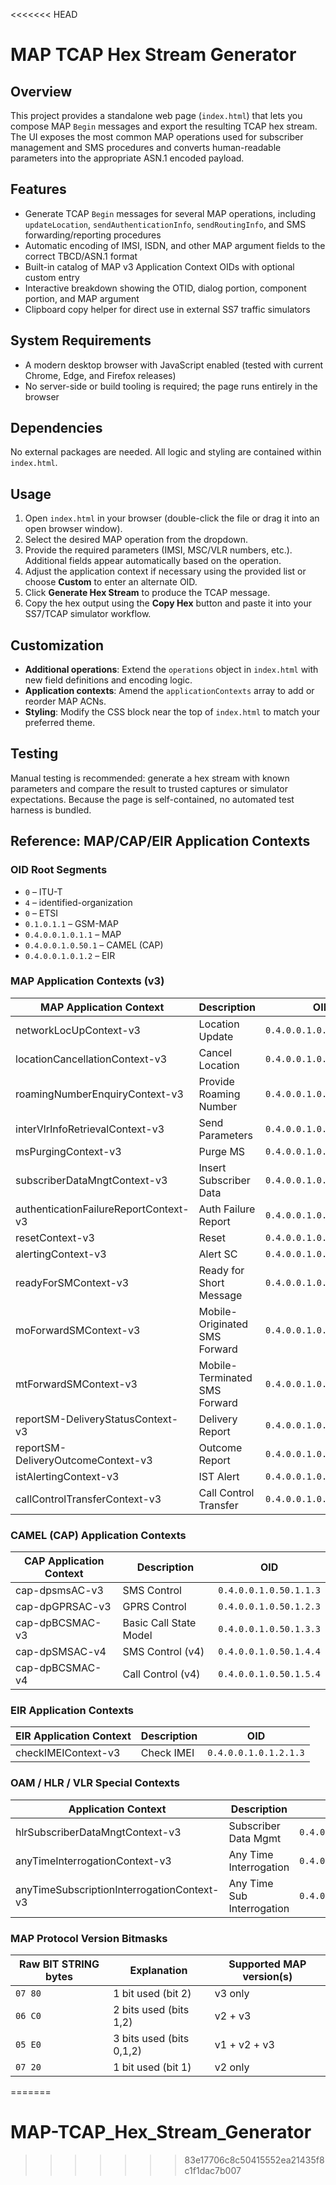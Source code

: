 <<<<<<< HEAD
# MAP TCAP Hex Stream Generator

## Overview
This project provides a standalone web page (`index.html`) that lets you compose MAP `Begin` messages and export the resulting TCAP hex stream. The UI exposes the most common MAP operations used for subscriber management and SMS procedures and converts human-readable parameters into the appropriate ASN.1 encoded payload.

## Features
- Generate TCAP `Begin` messages for several MAP operations, including `updateLocation`, `sendAuthenticationInfo`, `sendRoutingInfo`, and SMS forwarding/reporting procedures
- Automatic encoding of IMSI, ISDN, and other MAP argument fields to the correct TBCD/ASN.1 format
- Built-in catalog of MAP v3 Application Context OIDs with optional custom entry
- Interactive breakdown showing the OTID, dialog portion, component portion, and MAP argument
- Clipboard copy helper for direct use in external SS7 traffic simulators

## System Requirements
- A modern desktop browser with JavaScript enabled (tested with current Chrome, Edge, and Firefox releases)
- No server-side or build tooling is required; the page runs entirely in the browser

## Dependencies
No external packages are needed. All logic and styling are contained within `index.html`.

## Usage
1. Open `index.html` in your browser (double-click the file or drag it into an open browser window).
2. Select the desired MAP operation from the dropdown.
3. Provide the required parameters (IMSI, MSC/VLR numbers, etc.). Additional fields appear automatically based on the operation.
4. Adjust the application context if necessary using the provided list or choose **Custom** to enter an alternate OID.
5. Click **Generate Hex Stream** to produce the TCAP message.
6. Copy the hex output using the **Copy Hex** button and paste it into your SS7/TCAP simulator workflow.

## Customization
- **Additional operations**: Extend the `operations` object in `index.html` with new field definitions and encoding logic.
- **Application contexts**: Amend the `applicationContexts` array to add or reorder MAP ACNs.
- **Styling**: Modify the CSS block near the top of `index.html` to match your preferred theme.

## Testing
Manual testing is recommended: generate a hex stream with known parameters and compare the result to trusted captures or simulator expectations. Because the page is self-contained, no automated test harness is bundled.

## Reference: MAP/CAP/EIR Application Contexts

### OID Root Segments
- `0` – ITU-T
- `4` – identified-organization
- `0` – ETSI
- `0.1.0.1.1` – GSM-MAP
- `0.4.0.0.1.0.1.1` – MAP
- `0.4.0.0.1.0.50.1` – CAMEL (CAP)
- `0.4.0.0.1.0.1.2` – EIR

### MAP Application Contexts (v3)

| MAP Application Context               | Description                   | OID                      |
| ------------------------------------- | ----------------------------- | ------------------------ |
| networkLocUpContext-v3                | Location Update               | `0.4.0.0.1.0.1.1.1.1.3`  |
| locationCancellationContext-v3        | Cancel Location               | `0.4.0.0.1.0.1.1.1.2.3`  |
| roamingNumberEnquiryContext-v3        | Provide Roaming Number        | `0.4.0.0.1.0.1.1.1.3.3`  |
| interVlrInfoRetrievalContext-v3       | Send Parameters               | `0.4.0.0.1.0.1.1.1.4.3`  |
| msPurgingContext-v3                   | Purge MS                      | `0.4.0.0.1.0.1.1.1.5.3`  |
| subscriberDataMngtContext-v3          | Insert Subscriber Data        | `0.4.0.0.1.0.1.1.1.6.3`  |
| authenticationFailureReportContext-v3 | Auth Failure Report           | `0.4.0.0.1.0.1.1.1.7.3`  |
| resetContext-v3                       | Reset                         | `0.4.0.0.1.0.1.1.1.8.3`  |
| alertingContext-v3                    | Alert SC                      | `0.4.0.0.1.0.1.1.1.9.3`  |
| readyForSMContext-v3                  | Ready for Short Message       | `0.4.0.0.1.0.1.1.1.10.3` |
| moForwardSMContext-v3                 | Mobile-Originated SMS Forward | `0.4.0.0.1.0.1.1.1.11.3` |
| mtForwardSMContext-v3                 | Mobile-Terminated SMS Forward | `0.4.0.0.1.0.1.1.1.12.3` |
| reportSM-DeliveryStatusContext-v3     | Delivery Report               | `0.4.0.0.1.0.1.1.1.13.3` |
| reportSM-DeliveryOutcomeContext-v3    | Outcome Report                | `0.4.0.0.1.0.1.1.1.14.3` |
| istAlertingContext-v3                 | IST Alert                     | `0.4.0.0.1.0.1.1.1.21.3` |
| callControlTransferContext-v3         | Call Control Transfer         | `0.4.0.0.1.0.1.1.1.25.3` |

### CAMEL (CAP) Application Contexts

| CAP Application Context | Description            | OID                    |
| ----------------------- | ---------------------- | ---------------------- |
| cap-dpsmsAC-v3          | SMS Control            | `0.4.0.0.1.0.50.1.1.3` |
| cap-dpGPRSAC-v3         | GPRS Control           | `0.4.0.0.1.0.50.1.2.3` |
| cap-dpBCSMAC-v3         | Basic Call State Model | `0.4.0.0.1.0.50.1.3.3` |
| cap-dpSMSAC-v4          | SMS Control (v4)       | `0.4.0.0.1.0.50.1.4.4` |
| cap-dpBCSMAC-v4         | Call Control (v4)      | `0.4.0.0.1.0.50.1.5.4` |

### EIR Application Contexts

| EIR Application Context | Description | OID                   |
| ----------------------- | ----------- | --------------------- |
| checkIMEIContext-v3     | Check IMEI  | `0.4.0.0.1.0.1.2.1.3` |

### OAM / HLR / VLR Special Contexts

| Application Context                        | Description                | OID                      |
| ------------------------------------------ | -------------------------- | ------------------------ |
| hlrSubscriberDataMngtContext-v3            | Subscriber Data Mgmt       | `0.4.0.0.1.0.1.1.1.6.3`  |
| anyTimeInterrogationContext-v3             | Any Time Interrogation     | `0.4.0.0.1.0.1.1.1.15.3` |
| anyTimeSubscriptionInterrogationContext-v3 | Any Time Sub Interrogation | `0.4.0.0.1.0.1.1.1.16.3` |

### MAP Protocol Version Bitmasks

| Raw BIT STRING bytes | Explanation              | Supported MAP version(s) |
| -------------------- | ------------------------ | ------------------------ |
| `07 80`              | 1 bit used (bit 2)       | v3 only                  |
| `06 C0`              | 2 bits used (bits 1,2)   | v2 + v3                  |
| `05 E0`              | 3 bits used (bits 0,1,2) | v1 + v2 + v3             |
| `07 20`              | 1 bit used (bit 1)       | v2 only                  |


=======
# MAP-TCAP_Hex_Stream_Generator
>>>>>>> 83e17706c8c50415552ea21435f8c1f1dac7b007
